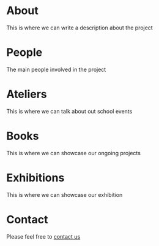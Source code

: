 # About

This is where we can write a description about the project

# People

The main people involved in the project

# Ateliers 

This is where we can talk about out school events

# Books

This is where we can showcase our ongoing projects

# Exhibitions

This is where we can showcase our exhibition



# Contact

Please feel free to [contact us](mailto:nick.riddiford@curie.fr)
